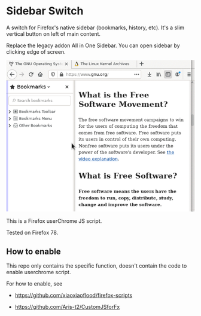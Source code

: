 # Sidebar Switch

A switch for Firefox's native sidebar (bookmarks, history, etc). It's a slim vertical button on left of main content. 

Replace the legacy addon All in One Sidebar. You can open sidebar by clicking edge of screen.

![screenshot](Screenshot.gif)

This is a Firefox userChrome JS script.

Tested on Firefox 78.

## How to enable

This repo only contains the specific function, doesn't contain the code to enable userchrome script.

For how to enable, see 

- https://github.com/xiaoxiaoflood/firefox-scripts

- https://github.com/Aris-t2/CustomJSforFx
